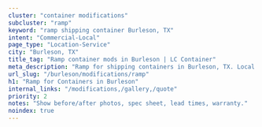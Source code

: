```yaml
---
cluster: "container modifications"
subcluster: "ramp"
keyword: "ramp shipping container Burleson, TX"
intent: "Commercial-Local"
page_type: "Location-Service"
city: "Burleson, TX"
title_tag: "Ramp container mods in Burleson | LC Container"
meta_description: "Ramp for shipping containers in Burleson, TX. Local fabrication & pro install. LC Container — Since 2003. Get a quote."
url_slug: "/burleson/modifications/ramp"
h1: "Ramp for Containers in Burleson"
internal_links: "/modifications,/gallery,/quote"
priority: 2
notes: "Show before/after photos, spec sheet, lead times, warranty."
noindex: true
---
```


<!-- TODO: Add unique city/inventory copy, images, and internal links here. -->
